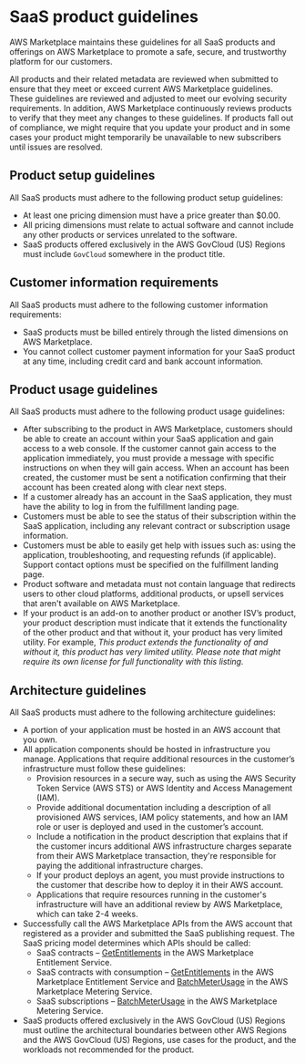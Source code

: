 # SaaS product guidelines<a name="saas-guidelines"></a>

AWS Marketplace maintains these guidelines for all SaaS products and offerings on AWS Marketplace to promote a safe, secure, and trustworthy platform for our customers\. 

All products and their related metadata are reviewed when submitted to ensure that they meet or exceed current AWS Marketplace guidelines\. These guidelines are reviewed and adjusted to meet our evolving security requirements\. In addition, AWS Marketplace continuously reviews products to verify that they meet any changes to these guidelines\. If products fall out of compliance, we might require that you update your product and in some cases your product might temporarily be unavailable to new subscribers until issues are resolved\.

## Product setup guidelines<a name="saas-guidelines-setup"></a>

All SaaS products must adhere to the following product setup guidelines:
+ At least one pricing dimension must have a price greater than $0\.00\.
+ All pricing dimensions must relate to actual software and cannot include any other products or services unrelated to the software\.
+ SaaS products offered exclusively in the AWS GovCloud \(US\) Regions must include `GovCloud` somewhere in the product title\.

## Customer information requirements<a name="saas-customer-information"></a>

All SaaS products must adhere to the following customer information requirements:
+ SaaS products must be billed entirely through the listed dimensions on AWS Marketplace\.
+ You cannot collect customer payment information for your SaaS product at any time, including credit card and bank account information\.

## Product usage guidelines<a name="saas-product-usage"></a>

All SaaS products must adhere to the following product usage guidelines:
+ After subscribing to the product in AWS Marketplace, customers should be able to create an account within your SaaS application and gain access to a web console\. If the customer cannot gain access to the application immediately, you must provide a message with specific instructions on when they will gain access\. When an account has been created, the customer must be sent a notification confirming that their account has been created along with clear next steps\. 
+ If a customer already has an account in the SaaS application, they must have the ability to log in from the fulfillment landing page\.
+ Customers must be able to see the status of their subscription within the SaaS application, including any relevant contract or subscription usage information\.
+ Customers must be able to easily get help with issues such as: using the application, troubleshooting, and requesting refunds \(if applicable\)\. Support contact options must be specified on the fulfillment landing page\.
+ Product software and metadata must not contain language that redirects users to other cloud platforms, additional products, or upsell services that aren't available on AWS Marketplace\.
+ If your product is an add\-on to another product or another ISV’s product, your product description must indicate that it extends the functionality of the other product and that without it, your product has very limited utility\. For example, *This product extends the functionality of <product name> and without it, this product has very limited utility\. Please note that <product name> might require its own license for full functionality with this listing\.*

## Architecture guidelines<a name="saas-architecture"></a>

All SaaS products must adhere to the following architecture guidelines:
+ A portion of your application must be hosted in an AWS account that you own\.
+ All application components should be hosted in infrastructure you manage\. Applications that require additional resources in the customer’s infrastructure must follow these guidelines:
  + Provision resources in a secure way, such as using the AWS Security Token Service \(AWS STS\) or AWS Identity and Access Management \(IAM\)\. 
  + Provide additional documentation including a description of all provisioned AWS services, IAM policy statements, and how an IAM role or user is deployed and used in the customer’s account\. 
  + Include a notification in the product description that explains that if the customer incurs additional AWS infrastructure charges separate from their AWS Marketplace transaction, they're responsible for paying the additional infrastructure charges\.
  + If your product deploys an agent, you must provide instructions to the customer that describe how to deploy it in their AWS account\.
  + Applications that require resources running in the customer's infrastructure will have an additional review by AWS Marketplace, which can take 2\-4 weeks\.
+ Successfully call the AWS Marketplace APIs from the AWS account that registered as a provider and submitted the SaaS publishing request\. The SaaS pricing model determines which APIs should be called:
  + SaaS contracts – [GetEntitlements](https://docs.aws.amazon.com/marketplaceentitlement/latest/APIReference/API_GetEntitlements.html) in the AWS Marketplace Entitlement Service\.
  + SaaS contracts with consumption – [GetEntitlements](https://docs.aws.amazon.com/marketplaceentitlement/latest/APIReference/API_GetEntitlements.html) in the AWS Marketplace Entitlement Service and [BatchMeterUsage](https://docs.aws.amazon.com/marketplacemetering/latest/APIReference/API_BatchMeterUsage.html) in the AWS Marketplace Metering Service\.
  + SaaS subscriptions – [BatchMeterUsage](https://docs.aws.amazon.com/marketplacemetering/latest/APIReference/API_BatchMeterUsage.html) in the AWS Marketplace Metering Service\.
+ SaaS products offered exclusively in the AWS GovCloud \(US\) Regions must outline the architectural boundaries between other AWS Regions and the AWS GovCloud \(US\) Regions, use cases for the product, and the workloads not recommended for the product\.